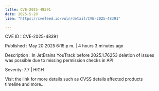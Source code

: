 ```yaml
---
title: CVE-2025-48391
date: 2025-5-20
lien: "https://cvefeed.io/vuln/detail/CVE-2025-48391"

---
```


CVE ID : CVE-2025-48391

Published :  May 20
2025
6:15 p.m. | 4 hours
3 minutes ago

Description : In JetBrains YouTrack before 2025.1.76253 deletion of issues was possible due to missing permission checks in API

Severity: 7.7 | HIGH

Visit the link for more details
such as CVSS details
affected products
timeline
and more...
